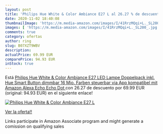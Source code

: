 ```yaml
---
layout: post
title: 'Philips Hue White & Color Ambiance E27 L al 26.27 % de descuento'
date: 2020-11-02 18:40:08
thumbnailImage: 'https://m.media-amazon.com/images/I/41RrzMQqi+L._SL200_.jpg'
images: [ 'https://m.media-amazon.com/images/I/41RrzMQqi+L._SL200_.jpg' ]
comments: true
category: ofertas
author: ring
slug: B07XZT9WBV
description:
actualPrice: 69.99 EUR
comparePrice: 94.93 EUR
inStock: true
---
```


Está [Philips Hue White & Color Ambiance E27 LED Lampe Doppelpack inkl. Hue Smart Button  dimmbar  16 Mio. Farben  steuerbar via App  kompatibel mit Amazon Alexa  Echo  Echo Dot ](https://www.amazon.de/dp/B07XZT9WBV/?tag=tolees0ca-21) con 26.27 de descuento por 69.99 EUR (original: 94.93 EUR) en el siguiente enlace!

[![Philips Hue White & Color Ambiance E27 L](https://m.media-amazon.com/images/I/41RrzMQqi+L._SL200_.jpg)](https://www.amazon.de/dp/B07XZT9WBV/?tag=tolees0ca-21)

[Ver la oferta!!](https://www.amazon.de/dp/B07XZT9WBV/?tag=tolees0ca-21)

Links participate in Amazon Associate program and might generate a comission on qualifying sales


